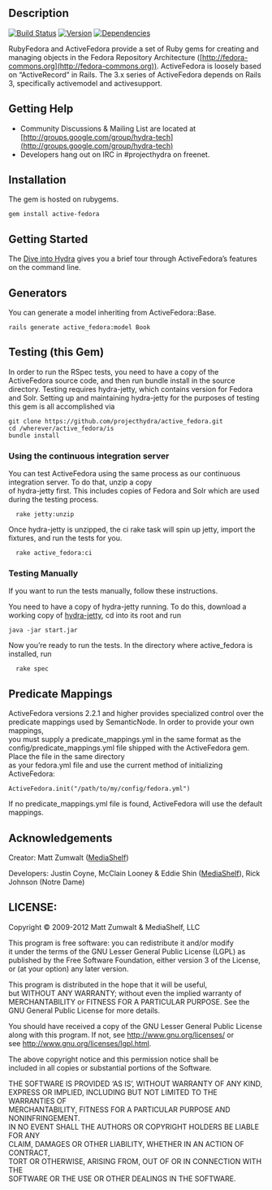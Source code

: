 Description
-----------

[![Build Status](https://travis-ci.org/projecthydra/active_fedora.png?branch=master)](https://travis-ci.org/projecthydra/active\_fedora)
[![Version](https://badge.fury.io/rb/active-fedora.png)](http://badge.fury.io/rb/active-fedora)
[![Dependencies](https://gemnasium.com/projecthydra/active_fedora.png)](https://gemnasium.com/projecthydra/active\_fedora)

RubyFedora and ActiveFedora provide a set of Ruby gems for creating and
managing objects in the Fedora Repository Architecture
([http://fedora-commons.org](http://fedora-commons.org)). ActiveFedora
is loosely based on “ActiveRecord” in Rails. The 3.x series of
ActiveFedora depends on Rails 3, specifically activemodel and
activesupport.

Getting Help
------------

-   Community Discussions & Mailing List are located at
    [http://groups.google.com/group/hydra-tech](http://groups.google.com/group/hydra-tech)
-   Developers hang out on IRC in \#projecthydra on freenet.

Installation
------------

The gem is hosted on rubygems.

    gem install active-fedora

Getting Started
---------------

The [Dive into Hydra](https://github.com/projecthydra/hydra/wiki/Dive-into-Hydra)
gives you a brief tour through ActiveFedora’s features on the command
line.

Generators
----------

You can generate a model inheriting from ActiveFedora::Base.

    rails generate active_fedora:model Book

Testing (this Gem)
------------------

In order to run the RSpec tests, you need to have a copy of the
ActiveFedora source code, and then run bundle install in the source
directory. Testing requires hydra-jetty, which contains version for
Fedora and Solr. Setting up and maintaining hydra-jetty for the purposes
of testing this gem is all accomplished via

    git clone https://github.com/projecthydra/active_fedora.git
    cd /wherever/active_fedora/is
    bundle install

### Using the continuous integration server

You can test ActiveFedora using the same process as our continuous
integration server. To do that, unzip a copy\
of hydra-jetty first. This includes copies of Fedora and Solr which are
used during the testing process.

      rake jetty:unzip 

Once hydra-jetty is unzipped, the ci rake task will spin up jetty,
import the fixtures, and run the tests for you.

      rake active_fedora:ci

### Testing Manually

If you want to run the tests manually, follow these instructions.

You need to have a copy of hydra-jetty running. To do this, download a
working copy of
[hydra-jetty](https://github.com/projecthydra/hydra-jetty), cd into its
root and run

    java -jar start.jar

Now you’re ready to run the tests. In the directory where active\_fedora
is installed, run

      rake spec

Predicate Mappings
------------------

ActiveFedora versions 2.2.1 and higher provides specialized control over
the predicate mappings used by SemanticNode. In order to provide your
own mappings, \
you must supply a predicate\_mappings.yml in the same format as the
config/predicate\_mappings.yml file shipped with the ActiveFedora gem.
Place the file in the same directory\
as your fedora.yml file and use the current method of initializing
ActiveFedora:

    ActiveFedora.init("/path/to/my/config/fedora.yml")

If no predicate\_mappings.yml file is found, ActiveFedora will use the
default mappings.

Acknowledgements
----------------

Creator: Matt Zumwalt ([MediaShelf](http://yourmediashelf.com))

Developers:
Justin Coyne, McClain Looney & Eddie Shin
([MediaShelf](http://yourmediashelf.com)), Rick Johnson (Notre Dame)

LICENSE:
--------

Copyright © 2009-2012 Matt Zumwalt & MediaShelf, LLC

This program is free software: you can redistribute it and/or modify\
it under the terms of the GNU Lesser General Public License (LGPL) as \
published by the Free Software Foundation, either version 3 of the
License, \
or (at your option) any later version.

This program is distributed in the hope that it will be useful,\
but WITHOUT ANY WARRANTY; without even the implied warranty of\
MERCHANTABILITY or FITNESS FOR A PARTICULAR PURPOSE. See the\
GNU General Public License for more details.

You should have received a copy of the GNU Lesser General Public
License\
along with this program. If not, see <http://www.gnu.org/licenses/> or \
see <http://www.gnu.org/licenses/lgpl.html>.

The above copyright notice and this permission notice shall be\
included in all copies or substantial portions of the Software.

THE SOFTWARE IS PROVIDED ‘AS IS’, WITHOUT WARRANTY OF ANY KIND,\
EXPRESS OR IMPLIED, INCLUDING BUT NOT LIMITED TO THE WARRANTIES OF\
MERCHANTABILITY, FITNESS FOR A PARTICULAR PURPOSE AND NONINFRINGEMENT.\
IN NO EVENT SHALL THE AUTHORS OR COPYRIGHT HOLDERS BE LIABLE FOR ANY\
CLAIM, DAMAGES OR OTHER LIABILITY, WHETHER IN AN ACTION OF CONTRACT,\
TORT OR OTHERWISE, ARISING FROM, OUT OF OR IN CONNECTION WITH THE\
SOFTWARE OR THE USE OR OTHER DEALINGS IN THE SOFTWARE.
